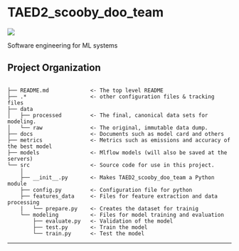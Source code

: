 # TAED2_scooby_doo_team

<a target="_blank" href="https://cookiecutter-data-science.drivendata.org/">
    <img src="https://img.shields.io/badge/CCDS-Project%20template-328F97?logo=cookiecutter" />
</a>

Software engineering for ML systems

## Project Organization


```

├── README.md             <- The top level README
├── .*                    <- other configuration files & tracking files
├── data
│   ├── processed         <- The final, canonical data sets for modeling.
│   └── raw               <- The original, immutable data dump.
├── docs                  <- Documents such as model card and others
├── metrics               <- Metrics such as emissions and accuracy of the best model
├── models                <- Mlflow models (will also be saved at the servers)
└── src                   <- Source code for use in this project.
    │
    ├── __init__.py       <- Makes TAED2_scooby_doo_team a Python module
    ├── config.py         <- Configuration file for python
    ├── features_data     <- Files for feature extraction and data processing
    |   └── prepare.py    <- Creates the dataset for trainig
    └── modeling          <- Files for model training and evaluation
        ├── evaluate.py   <- Validation of the model
        ├── test.py       <- Train the model
        └── train.py      <- Test the model

```


--------

